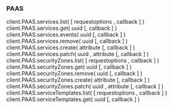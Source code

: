 ### PAAS
client.PAAS.services.list( [ requestoptions , callback ] )  
client.PAAS.services.get( uuid [, callback ] )  
client.PAAS.services.events( uuid [, callback ] )  
client.PAAS.services.remove( uuid [, callback ] )  
client.PAAS.services.create( attribute [, callback ] )  
client.PAAS.services.patch( uuid , attribute [, callback ] )  
client.PAAS.securityZones.list( [ requestoptions , callback ] )  
client.PAAS.securityZones.get( uuid [, callback ] )  
client.PAAS.securityZones.remove( uuid [, callback ] )  
client.PAAS.securityZones.create( attribute [, callback ] )  
client.PAAS.securityZones.patch( uuid , attribute [, callback ] )   
client.PAAS.serviceTemplates.list( [ requestoptions , callback ] )  
client.PAAS.serviceTemplates.get( uuid [, callback ] )  
